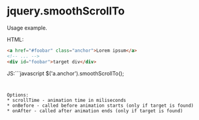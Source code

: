jquery.smoothScrollTo
=====================

Usage example.

HTML:
```html
<a href="#foobar" class="anchor">Lorem ipsum</a>
<!-- ... -->
<div id="foobar">target div</div>
```

JS:```javascript
$('a.anchor').smoothScrollTo();
```


Options:
* scrollTime - animation time in miliseconds
* onBefore - called before animation starts (only if target is found)
* onAfter - called after animation ends (only if target is found)

